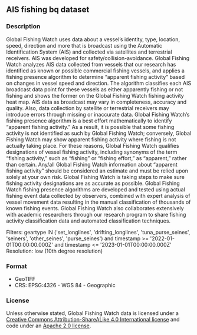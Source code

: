 
## AIS fishing bq dataset
### Description
Global Fishing Watch uses data about a vessel’s identity, type, location, speed, direction and more that is broadcast using the Automatic Identification System (AIS) and collected via satellites and terrestrial receivers. AIS was developed for safety/collision-avoidance. Global Fishing Watch analyzes AIS data collected from vessels that our research has identified as known or possible commercial fishing vessels, and applies a fishing presence algorithm to determine “apparent fishing activity” based on changes in vessel speed and direction. The algorithm classifies each AIS broadcast data point for these vessels as either apparently fishing or not fishing and shows the former on the Global Fishing Watch fishing activity heat map. AIS data as broadcast may vary in completeness, accuracy and quality. Also, data collection by satellite or terrestrial receivers may introduce errors through missing or inaccurate data. Global Fishing Watch’s fishing presence algorithm is a best effort mathematically to identify “apparent fishing activity.” As a result, it is possible that some fishing activity is not identified as such by Global Fishing Watch; conversely, Global Fishing Watch may show apparent fishing activity where fishing is not actually taking place. For these reasons, Global Fishing Watch qualifies designations of vessel fishing activity, including synonyms of the term “fishing activity,” such as “fishing” or “fishing effort,” as “apparent,” rather than certain. Any/all Global Fishing Watch information about “apparent fishing activity” should be considered an estimate and must be relied upon solely at your own risk. Global Fishing Watch is taking steps to make sure fishing activity designations are as accurate as possible. Global Fishing Watch fishing presence algorithms are developed and tested using actual fishing event data collected by observers, combined with expert analysis of vessel movement data resulting in the manual classification of thousands of known fishing events. Global Fishing Watch also collaborates extensively with academic researchers through our research program to share fishing activity classification data and automated classification techniques.

Filters: geartype IN ('set_longlines', 'drifting_longlines', 'tuna_purse_seines', 'seiners', 'other_seines', 'purse_seines') and timestamp >= '2022-01-01T00:00:00.000Z' and timestamp <= '2023-01-01T00:00:00.000Z'
Resolution: low (10th degree resolution)

### Format
- GeoTIFF
- CRS: EPSG:4326 - WGS 84 - Geographic

### License
Unless otherwise stated, Global Fishing Watch data is licensed under a [Creative Commons Attribution-ShareALike 4.0 International license](https://creativecommons.org/licenses/by-sa/4.0/) and code under an [Apache 2.0 license](http://www.apache.org/licenses/LICENSE-2.0).
	